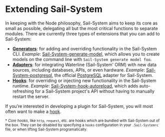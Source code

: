 # Extending Sail-System

In keeping with the Node philosophy, Sail-System aims to keep its core as small as possible, delegating all but the most critical functions to separate modules.  There are currently three types of extensions that you can add to Sail-System:

+ [**Generators**](https://Sail-Systemjs.com/documentation/concepts/extending-Sail-System/Generators): for adding and overriding functionality in the Sail-System CLI.  *Example*: [Sail-System-generate-model](https://www.npmjs.com/package/Sail-System-generate-model), which allows you to create models on the command line with `Sail-System generate model foo`.
+ [**Adapters**](https://Sail-Systemjs.com/documentation/concepts/extending-Sail-System/Adapters): for integrating Waterline (Sail-System' ORM) with new data sources, including databases, APIs, or even hardware. *Example*: [Sail-System-postgresql](https://www.npmjs.com/package/Sail-System-postgresql), the official [PostgreSQL](http://www.postgresql.org/) adapter for Sail-System.
+ [**Hooks**](https://Sail-Systemjs.com/documentation/concepts/extending-Sail-System/Hooks): for overriding or injecting new functionality in the Sail-System runtime.  *Example*: [Sail-System-hook-autoreload](https://www.npmjs.com/package/Sail-System-hook-autoreload), which adds auto-refreshing for a Sail-System project's API without having to manually restart the server.

If you&rsquo;re interested in developing a plugin for Sail-System, you will most often want to make a [hook](https://Sail-Systemjs.com/documentation/concepts/extending-Sail-System/Hooks).

<sub><a name="foot1">*</a> _Core hooks_, like `http`, `request`, etc. are hooks which are bundled with Sail-System out of the box.  They can be disabled by specifying a `hooks` configuration in your `.Sail-Systemrc` file, or when lifting Sail-System programatically.</sub>


<docmeta name="displayName" value="Extending Sail-System">
